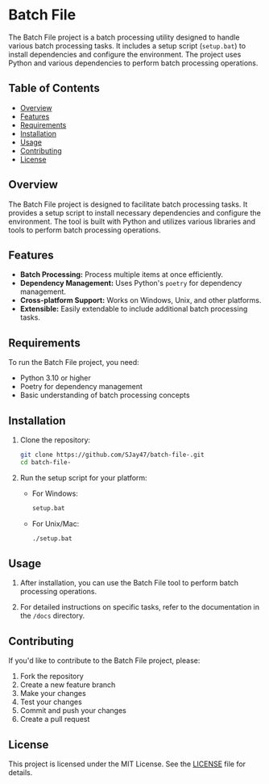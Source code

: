# Batch File

The Batch File project is a batch processing utility designed to handle various batch processing tasks. It includes a setup script (`setup.bat`) to install dependencies and configure the environment. The project uses Python and various dependencies to perform batch processing operations.

## Table of Contents

- [Overview](#overview)
- [Features](#features)
- [Requirements](#requirements)
- [Installation](#installation)
- [Usage](#usage)
- [Contributing](#contributing)
- [License](#license)

## Overview

The Batch File project is designed to facilitate batch processing tasks. It provides a setup script to install necessary dependencies and configure the environment. The tool is built with Python and utilizes various libraries and tools to perform batch processing operations.

## Features

- **Batch Processing:** Process multiple items at once efficiently.
- **Dependency Management:** Uses Python's `poetry` for dependency management.
- **Cross-platform Support:** Works on Windows, Unix, and other platforms.
- **Extensible:** Easily extendable to include additional batch processing tasks.

## Requirements

To run the Batch File project, you need:

- Python 3.10 or higher
- Poetry for dependency management
- Basic understanding of batch processing concepts

## Installation

1. Clone the repository:

   ```bash
   git clone https://github.com/SJay47/batch-file-.git
   cd batch-file-
   ```

2. Run the setup script for your platform:

   - For Windows:
     ```cmd
     setup.bat
     ```

   - For Unix/Mac:
     ```bash
     ./setup.bat
     ```

## Usage

1. After installation, you can use the Batch File tool to perform batch processing operations.

2. For detailed instructions on specific tasks, refer to the documentation in the `/docs` directory.

## Contributing

If you'd like to contribute to the Batch File project, please:

1. Fork the repository
2. Create a new feature branch
3. Make your changes
4. Test your changes
5. Commit and push your changes
6. Create a pull request

## License

This project is licensed under the MIT License. See the [LICENSE](LICENSE) file for details.
